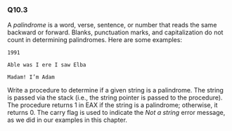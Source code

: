 
### Q10.3

A *palindrome* is a word, verse, sentence, or number that reads the same backward or forward. Blanks, punctuation marks, and capitalization do not count in determining palindromes. Here are some examples:
```
1991
```
```
Able was I ere I saw Elba
```
```
Madam! I’m Adam
```
Write a procedure to determine if a given string is a palindrome. The string is passed via the stack (i.e., the string pointer is passed to the procedure). The procedure returns 1 in EAX if the string is a palindrome; otherwise, it returns 0. The carry flag is used to indicate the *Not a string* error message, as we did in our examples in this chapter.
